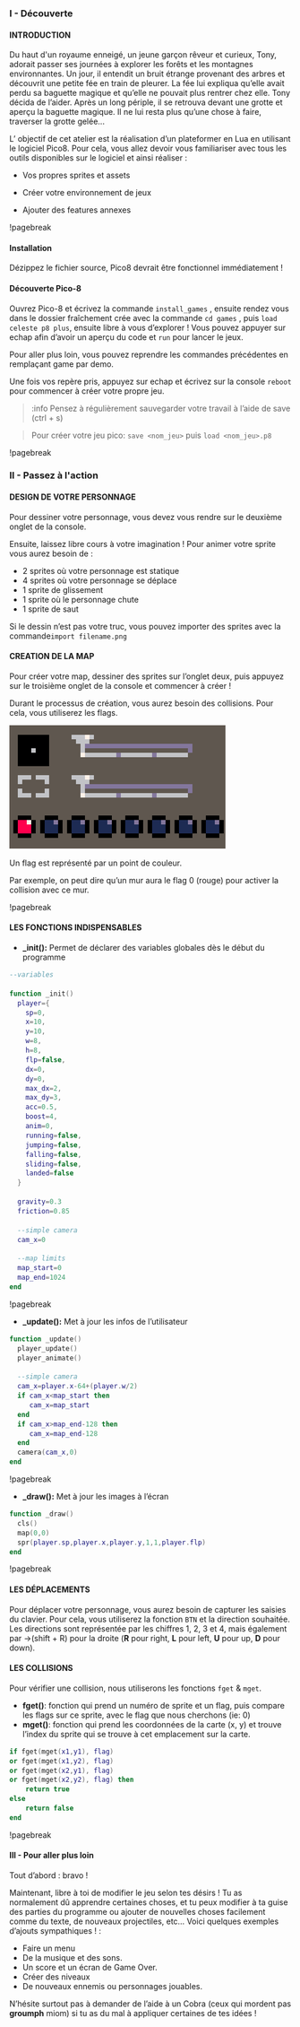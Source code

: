 ### I - Découverte

#### INTRODUCTION

Du haut d'un royaume enneigé, un jeune garçon rêveur et curieux, Tony, adorait passer ses journées à explorer les forêts et les montagnes environnantes. Un jour, il entendit un bruit étrange provenant des arbres et découvrit une petite fée en train de pleurer. La fée lui expliqua qu’elle avait perdu sa baguette magique et qu’elle ne pouvait plus rentrer chez elle. Tony décida de l’aider. Après un long périple, il se retrouva devant une grotte et aperçu la baguette magique. Il ne lui resta plus qu’une chose à faire, traverser la grotte gelée...

L’ objectif de cet atelier est la réalisation d’un plateformer en Lua en utilisant le logiciel Pico8. Pour cela, vous allez devoir vous familiariser avec tous les outils disponibles sur le logiciel et ainsi réaliser :

- Vos propres sprites et assets 

- Créer votre environnement de jeux
- Ajouter des features annexes

!pagebreak

#### Installation

Dézippez le fichier source, Pico8 devrait être fonctionnel immédiatement !

#### Découverte Pico-8

Ouvrez Pico-8 et écrivez la commande `install_games` , ensuite rendez vous dans le dossier fraîchement crée avec la commande `cd games` , puis `load celeste p8 plus`, ensuite libre à vous d’explorer ! Vous pouvez appuyer sur echap afin d’avoir un aperçu du code et `run` pour lancer le jeux.

Pour aller plus loin, vous pouvez reprendre les commandes précédentes en remplaçant game par demo.

Une fois vos repère pris, appuyez sur echap et écrivez sur la console `reboot` pour commencer à créer votre propre jeu.

> :info Pensez à régulièrement sauvegarder votre travail à l’aide de save (ctrl + s)

> Pour créer votre jeu pico: `save <nom_jeu>` puis `load <nom_jeu>.p8`

!pagebreak

### II - Passez à l'action

#### DESIGN DE VOTRE PERSONNAGE

Pour dessiner votre personnage, vous devez vous rendre sur le deuxième onglet de la console.

Ensuite, laissez libre cours à votre imagination ! Pour animer votre sprite vous aurez besoin de :

- 2 sprites où votre personnage est statique
- 4 sprites où votre personnage se déplace
- 1 sprite de glissement
- 1 sprite où le personnage chute
- 1 sprite de saut

Si le dessin n’est pas votre truc, vous pouvez importer des sprites avec la commande`import filename.png`

#### CREATION DE LA MAP

Pour créer votre map, dessiner des sprites sur l’onglet deux, puis appuyez sur le troisième onglet de la console et commencer à créer !

Durant le processus de création, vous aurez besoin des collisions. Pour cela, vous utiliserez les flags.

 ![pico8 flags](img_pico.png)

Un flag est représenté par un point de couleur.

Par exemple, on peut dire qu’un mur aura le flag 0 (rouge) pour activer la collision avec ce mur.

!pagebreak

#### LES FONCTIONS INDISPENSABLES

- **_init():** Permet de déclarer des variables globales dès le début du programme

```lua
--variables

function _init()
  player={
    sp=0,
    x=10,
    y=10,
    w=8,
    h=8,
    flp=false,
    dx=0,
    dy=0,
    max_dx=2,
    max_dy=3,
    acc=0.5,
    boost=4,
    anim=0,
    running=false,
    jumping=false,
    falling=false,
    sliding=false,
    landed=false
  }

  gravity=0.3
  friction=0.85

  --simple camera
  cam_x=0

  --map limits
  map_start=0
  map_end=1024
end
```

!pagebreak

- **_update():** Met à jour les infos de l’utilisateur

```lua
function _update()
  player_update()
  player_animate()

  --simple camera
  cam_x=player.x-64+(player.w/2)
  if cam_x<map_start then
     cam_x=map_start
  end
  if cam_x>map_end-128 then
     cam_x=map_end-128
  end
  camera(cam_x,0)
end
```

!pagebreak

- **_draw():** Met à jour les images à l’écran

``` lua
function _draw()
  cls()
  map(0,0)
  spr(player.sp,player.x,player.y,1,1,player.flp)
end
```

!pagebreak

#### LES DÉPLACEMENTS

Pour déplacer votre personnage, vous aurez besoin de capturer les saisies du clavier. Pour cela, vous utiliserez la fonction `BTN` et la direction souhaitée. Les directions sont représentée par les chiffres 1, 2, 3 et 4, mais également par →(shift + R) pour la droite (**R** pour right, **L** pour left, **U** pour up, **D** pour down).

#### LES COLLISIONS

Pour vérifier une collision, nous utiliserons les fonctions `fget` & `mget`.

- **fget()**: fonction qui prend un numéro de sprite et un flag, puis compare les flags sur ce sprite, avec le flag que nous cherchons (ie: 0)
- **mget()**: fonction qui prend les coordonnées de la carte (x, y) et trouve l’index du sprite qui se trouve à cet emplacement sur la carte.

```lua
if fget(mget(x1,y1), flag)
or fget(mget(x1,y2), flag)
or fget(mget(x2,y1), flag)
or fget(mget(x2,y2), flag) then
    return true
else
    return false
end
```

!pagebreak

#### III - Pour aller plus loin

Tout d’abord : bravo !

Maintenant, libre à toi de modifier le jeu selon tes désirs ! Tu as normalement dû apprendre certaines choses, et tu peux modifier à ta guise des parties du programme ou ajouter de nouvelles choses facilement comme du texte, de nouveaux projectiles, etc… Voici quelques exemples d’ajouts sympathiques ! :

- Faire un menu
- De la musique et des sons.
- Un score et un écran de Game Over.
- Créer des niveaux
- De nouveaux ennemis ou personnages jouables.

N’hésite surtout pas à demander de l’aide à un Cobra (ceux qui mordent pas **groumph** miom) si tu as du mal à appliquer certaines de tes idées !
